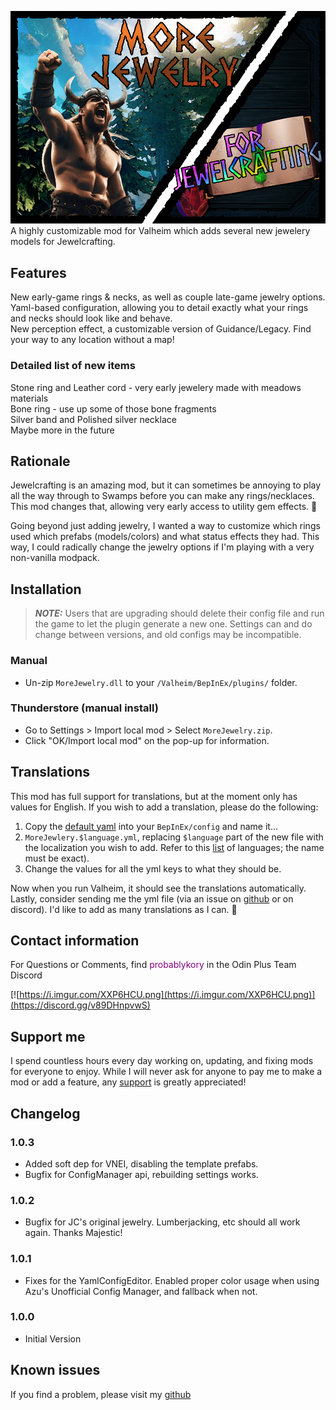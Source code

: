 ![Splash](https://raw.githubusercontent.com/probablykory/valheim-mods/main/MoreJewelry/splash.png)  
A highly customizable mod for Valheim which adds several new jewelery models for Jewelcrafting.

## Features

New early-game rings & necks, as well as couple late-game jewelry options.  
Yaml-based configuration, allowing you to detail exactly what your rings and necks should look like and behave.  
New perception effect, a customizable version of Guidance/Legacy.  Find your way to any location without a map!  

### Detailed list of new items
Stone ring and Leather cord - very early jewelery made with meadows materials  
Bone ring - use up some of those bone fragments  
Silver band and Polished silver necklace  
Maybe more in the future  

## Rationale 

Jewelcrafting is an amazing mod, but it can sometimes be annoying to play all the way through to Swamps before you can make any rings/necklaces.  This mod changes that, allowing very early access to utility gem effects. 🙂

Going beyond just adding jewelry, I wanted a way to customize which rings used which prefabs (models/colors) and what status effects they had.  This way, I could radically change the jewelry options if I'm playing with a very non-vanilla modpack.

## Installation

> **_NOTE:_**  Users that are upgrading should delete their config file and run the game to let the plugin generate a new one.  Settings can and do change between versions, and old configs may be incompatible.

### Manual

  * Un-zip `MoreJewelry.dll` to your `/Valheim/BepInEx/plugins/` folder.

### Thunderstore (manual install)

  * Go to Settings > Import local mod > Select `MoreJewelry.zip`.
  * Click "OK/Import local mod" on the pop-up for information.

## Translations

This mod has full support for translations, but at the moment only has values for English.  If you wish to add a translation, please do the following:  
 1.  Copy the [default yaml](https://raw.githubusercontent.com/probablykory/valheim-mods/main/MoreJewelry/translations/English.yml) into your `BepInEx/config` and name it... 
 2.  `MoreJewlery.$language.yml`, replacing `$language` part of the new file with the localization you wish to add.  Refer to this [list](https://valheim-modding.github.io/Jotunn/data/localization/language-list.html) of languages; the name must be exact).
 3.  Change the values for all the yml keys to what they should be.
 
 Now when you run Valheim, it should see the translations automatically.  Lastly, consider sending me the yml file (via an issue on [github](https://github.com/probablykory/valheim-mods) or on discord).  I'd like to add as many translations as I can. 🙂

## Contact information
For Questions or Comments, find <span style="color: purple;">probablykory</span> in the Odin Plus Team Discord

[![https://i.imgur.com/XXP6HCU.png](https://i.imgur.com/XXP6HCU.png)](https://discord.gg/v89DHnpvwS)

## Support me

I spend countless hours every day working on, updating, and fixing mods for everyone to enjoy.  While I will never ask for anyone to pay me to make a mod or add a feature, any [support](https://paypal.me/probablyk) is greatly appreciated!

## Changelog

### 1.0.3
 * Added soft dep for VNEI, disabling the template prefabs.
 * Bugfix for ConfigManager api, rebuilding settings works.

### 1.0.2
 * Bugfix for JC's original jewelry.  Lumberjacking, etc should all work again.  Thanks Majestic!

### 1.0.1
 * Fixes for the YamlConfigEditor.  Enabled proper color usage when using Azu's Unofficial Config Manager, and fallback when not.

### 1.0.0
 * Initial Version

## Known issues
If you find a problem, please visit my [github](https://github.com/probablykory/valheim-mods)
